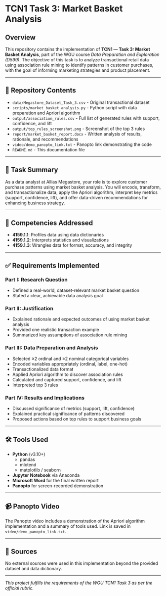 # TCN1 Task 3: Market Basket Analysis

## Overview

This repository contains the implementation of **TCN1 — Task 3: Market Basket Analysis**, part of the WGU course *Data Preparation and Exploration (D599)*. The objective of this task is to analyze transactional retail data using association rule mining to identify patterns in customer purchases, with the goal of informing marketing strategies and product placement.

---

## 📁 Repository Contents

- `data/Megastore_Dataset_Task_3.csv` - Original transactional dataset
- `scripts/market_basket_analysis.py` - Python script with data preparation and Apriori algorithm
- `output/association_rules.csv` - Full list of generated rules with support, confidence, and lift
- `output/top_rules_screenshot.png` - Screenshot of the top 3 rules
- `report/market_basket_report.docx` - Written analysis of results, rationale, and recommendations
- `video/demo_panopto_link.txt` - Panopto link demonstrating the code
- `README.md` - This documentation file

---

## 🧾 Task Summary

As a data analyst at Allias Megastore, your role is to explore customer purchase patterns using market basket analysis. You will encode, transform, and transactionalize data, apply the Apriori algorithm, interpret key metrics (support, confidence, lift), and offer data-driven recommendations for enhancing business strategy.

---

## 🧠 Competencies Addressed

- **4159.1.1**: Profiles data using data dictionaries
- **4159.1.2**: Interprets statistics and visualizations
- **4159.1.3**: Wrangles data for format, accuracy, and integrity

---

## ✅ Requirements Implemented

### Part I: Research Question
- Defined a real-world, dataset-relevant market basket question
- Stated a clear, achievable data analysis goal

### Part II: Justification
- Explained rationale and expected outcomes of using market basket analysis
- Provided one realistic transaction example
- Summarized key assumptions of association rule mining

### Part III: Data Preparation and Analysis
- Selected ≥2 ordinal and ≥2 nominal categorical variables
- Encoded variables appropriately (ordinal, label, one-hot)
- Transactionalized data format
- Applied Apriori algorithm to discover association rules
- Calculated and captured support, confidence, and lift
- Interpreted top 3 rules

### Part IV: Results and Implications
- Discussed significance of metrics (support, lift, confidence)
- Explained practical significance of patterns discovered
- Proposed actions based on top rules to support business goals

---

## 🛠 Tools Used

- **Python** (v3.10+)
  - pandas
  - mlxtend
  - matplotlib / seaborn
- **Jupyter Notebook** via Anaconda
- **Microsoft Word** for the final written report
- **Panopto** for screen-recorded demonstration

---

## 📹 Panopto Video

The Panopto video includes a demonstration of the Apriori algorithm implementation and a summary of tools used. Link is saved in `video/demo_panopto_link.txt`.

---

## 📄 Sources

No external sources were used in this implementation beyond the provided dataset and data dictionary.

---

*This project fulfills the requirements of the WGU TCN1 Task 3 as per the official rubric.*
